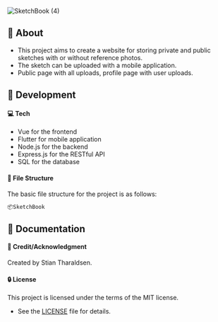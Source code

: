 ![SketchBook (4)](https://github.com/stiantha/SketchBook/assets/132207909/14c2acd3-d852-432f-89ce-95516b000db0)


## :beginner: About
- This project aims to create a website for storing private and public sketches with or without reference photos.
- The sketch can be uploaded with a mobile application.
- Public page with all uploads, profile page with user uploads.
  
## :wrench: Development

#### :computer: Tech

- Vue for the frontend
- Flutter for mobile application
- Node.js for the backend
- Express.js for the RESTful API
- SQL for the database

#### :file_folder: File Structure
The basic file structure for the project is as follows:
```bash
📦SketchBook

```

## :book: Documentation

#### :star2: Credit/Acknowledgment
Created by Stian Tharaldsen.
#### :lock: License
This project is licensed under the terms of the MIT license.
- See the [LICENSE](LICENSE) file for details.
